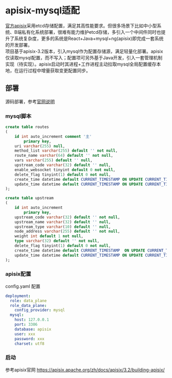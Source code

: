 <!--
#
# Licensed to the Apache Software Foundation (ASF) under one or more
# contributor license agreements.  See the NOTICE file distributed with
# this work for additional information regarding copyright ownership.
# The ASF licenses this file to You under the Apache License, Version 2.0
# (the "License"); you may not use this file except in compliance with
# the License.  You may obtain a copy of the License at
#
#     http://www.apache.org/licenses/LICENSE-2.0
#
# Unless required by applicable law or agreed to in writing, software
# distributed under the License is distributed on an "AS IS" BASIS,
# WITHOUT WARRANTIES OR CONDITIONS OF ANY KIND, either express or implied.
# See the License for the specific language governing permissions and
# limitations under the License.
#
-->

# apisix-mysql适配
[官方apisix](https://apisix.apache.org/zh/docs/apisix/3.2/getting-started/)采用etcd存储配置，满足其高性能要求。但很多场景下比如中小型系统、B端私有化系统部署，很难有能力维护etcd存储，多引入一个中间件同时也提升了系统复杂度，更多的系统是React+Java+mysql+ng(apisix)即完成一套系统的开发部署。    
项目基于apisix-3.2版本，引入mysql作为配置存储源，满足轻量化部署。apisix仅读取mysql配置，而不写入；配置项可另外基于Java开发，引入一套管理机制实现（待实现）。apisix启动时其进程+工作进程主动拉取mysql全局配置缓存本地，在运行过程中增量获取变更配置同步。

## 部署
源码部署，参考[官网说明](https://apisix.apache.org/zh/docs/apisix/3.2/building-apisix/)   
### mysql脚本
```SQL
create table routes
(
	id int auto_increment comment '主'
		primary key,
	uri varchar(255) null,
	method_list varchar(255) default '' not null,
	route_name varchar(64) default '' not null,
	vars varchar(255) default '' null,
	upstream_code varchar(32) default '' null,
	enable_websocket tinyint default 0 not null,
	delete_flag tinyint(1) default 0 not null,
	create_time datetime default CURRENT_TIMESTAMP ON UPDATE CURRENT_TIMESTAMP not null,
	update_time datetime default CURRENT_TIMESTAMP ON UPDATE CURRENT_TIMESTAMP not null
);

create table upstream
(
	id int auto_increment
		primary key,
	upstream_code varchar(32) default '' not null,
	upstream_name varchar(32) default '' null,
	upstream_type varchar(10) default '' null,
	node_address varchar(255) default '' not null,
	weight int default 1 not null,
	type varchar(32) default '' not null,
	delete_flag tinyint(1) default 0 not null,
	create_time datetime default CURRENT_TIMESTAMP  ON UPDATE CURRENT_TIMESTAMP not null,
	update_time datetime default CURRENT_TIMESTAMP ON UPDATE CURRENT_TIMESTAMP not null
);
```

### apisix配置
config.yaml 配置
```yml
deployment:
  role: data_plane
  role_data_plane:
    config_provider: mysql
  mysql:
    host: 127.0.0.1
    port: 3306
    database: apisix
    user: xxx
    password: xxx
    charset: utf8
```



### 启动
参考apisix官网
https://apisix.apache.org/zh/docs/apisix/3.2/building-apisix/
